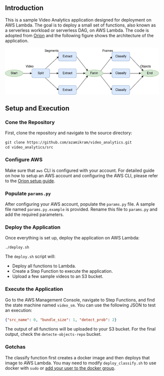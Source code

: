 ## Introduction

This is a sample Video Analytics application designed for deployment on AWS Lambda. The goal is to deploy a small set of functions, also known as a serverless workload or serverless DAG, on AWS Lambda. The code is adopted from [Orion](https://github.com/icanforce/Orion-OSDI22?tab=readme-ov-file#getting-started) and the following figure shows the architecture of the application.

![architecture of Video Analytics application](./arch.png)

## Setup and Execution

### Cone the Repository
First, clone the repository and navigate to the source directory:
```
git clone https://github.com/azamikram/video_analytics.git
cd video_analytics/src
```

### Configure AWS
Make sure that `aws` CLI is configured with your account. For detailed guide on how to setup an AWS account and configuring the AWS CLI, please refer to the [Orion setup guide](https://github.com/icanforce/Orion-OSDI22?tab=readme-ov-file#getting-started).

### Populate `params.py`
After configuring your AWS account, populate the `params.py` file. A sample file named `params.py.example` is provided. Rename this file to `params.py` and add the required parameters.

### Deploy the Application
Once everything is set up, deploy the application on AWS Lambda:

```
./deploy.sh
```

The `deploy.sh` script will:
- Deploy all functions to Lambda.
- Create a Step Function to execute the application.
- Upload a few sample videos to an S3 bucket.

### Execute the Application

Go to the AWS Management Console, navigate to Step Functions, and find the state machine named `video_sm`. You can use the following JSON to test an execution:

```json
{"src_name": 0, "bundle_size": 1, "detect_prob": 2}
```

The output of all functions will be uploaded to your S3 bucket. For the final output, check the `detecte-objects-repo` bucket.

### Gotchas
The classify function first creates a docker image and then deploys that image to AWS Lambda. You may need to modify `deploy_classify.sh` to use docker with `sudo` or [add your user to the docker group](https://stackoverflow.com/questions/48957195/how-to-fix-docker-got-permission-denied-issue).
